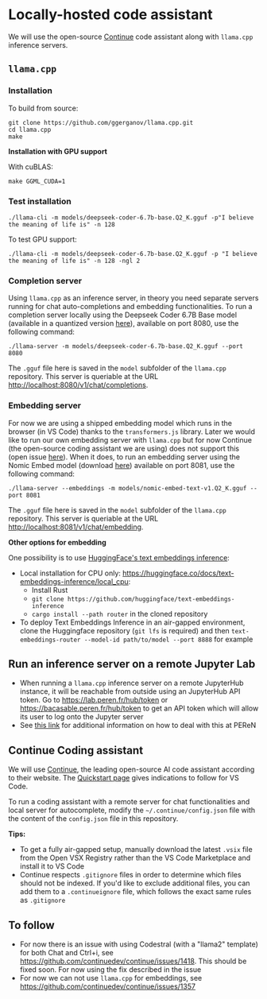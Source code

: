 # Locally-hosted code assistant

We will use the open-source [Continue](https://docs.continue.dev/intro) code assistant along with `llama.cpp` inference servers.

## `llama.cpp`

### Installation

To build from source:

```
git clone https://github.com/ggerganov/llama.cpp.git
cd llama.cpp
make
``` 

**Installation with GPU support**

With cuBLAS:

```
make GGML_CUDA=1
```

### Test installation

```
./llama-cli -m models/deepseek-coder-6.7b-base.Q2_K.gguf -p"I believe the meaning of life is" -n 128
```

To test GPU support:

```
./llama-cli -m models/deepseek-coder-6.7b-base.Q2_K.gguf -p "I believe the meaning of life is" -n 128 -ngl 2
```

### Completion server

Using `llama.cpp` as an inference server, in theory you need separate servers running for chat auto-completions and embedding functionalities.
To run a completion server locally using the Deepseek Coder 6.7B Base model (available in a quantized version 
[here](https://huggingface.co/TheBloke/deepseek-coder-6.7B-base-GGUF)),
available on port 8080, use the following command: 

```
./llama-server -m models/deepseek-coder-6.7b-base.Q2_K.gguf --port 8080
```

The `.gguf` file here is saved in the `model` subfolder of the `llama.cpp` repository. This server is queriable
at the URL [http://localhost:8080/v1/chat/completions](http://localhost:8080/v1/chat/completions).

### Embedding server

For now we are using a shipped embedding model which runs in the browser (in VS Code) thanks to the `transformers.js`
library. Later we would like to run our own embedding server with `llama.cpp` but for now Continue (the open-source
coding assistant we are using) does not support this (open issue [here](https://github.com/continuedev/continue/issues/1357)).
When it does, to run an embedding server using the Nomic Embed model
(download [here](https://huggingface.co/nomic-ai/nomic-embed-text-v1)) available on port 8081, use the following command:

```
./llama-server --embeddings -m models/nomic-embed-text-v1.Q2_K.gguf --port 8081
```

The `.gguf` file here is saved in the `model` subfolder of the `llama.cpp` repository. This server
is queriable at the URL [http://localhost:8081/v1/chat/embedding](http://localhost:8081/v1/chat/embedding).

**Other options for embedding**

One possibility is to use [HuggingFace's text embeddings inference](https://huggingface.co/docs/text-embeddings-inference/en/quick_tour):

- Local installation for CPU only: https://huggingface.co/docs/text-embeddings-inference/local_cpu:
    - Install Rust
    - `git clone https://github.com/huggingface/text-embeddings-inference`
    - `cargo install --path router` in the cloned repository
- To deploy Text Embeddings Inference in an air-gapped environment, clone the Huggingface repository (`git lfs` is required) and then `text-embeddings-router --model-id path/to/model --port 8888` for example

## Run an inference server on a remote Jupyter Lab

- When running a `llama.cpp` inference server on a remote JupyterHub instance, it will be reachable from outside 
using an JupyterHub API token. Go to https://lab.peren.fr/hub/token or https://bacasable.peren.fr/hub/token to get an API token
which will allow its user to log onto the Jupyter server
- See [this link](https://forge.peren.fr/peren/documentation/guide-du-nouvel-arrivant/-/blob/master/12%20-%20Outils%20PEReN.md) for additional information on how to deal with this at PEReN

## Continue Coding assistant 

We will use [Continue](https://docs.continue.dev/intro), the leading open-source AI code assistant
according to their website. The [Quickstart page](https://docs.continue.dev/quickstart) gives indications to follow for VS Code.

To run a coding assistant with a remote server for chat functionalities and local server for autocomplete, modify the `~/.continue/config.json`
file with the content of the `config.json` file in this repository.

**Tips:**
- To get a fully air-gapped setup, manually download the latest `.vsix` file from the Open VSX Registry rather than the VS Code Marketplace and install it to VS Code
- Continue respects `.gitignore` files in order to determine which files should not be indexed. If you'd like to exclude additional files, you can add them to a `.continueignore` file, which follows the exact same rules as `.gitignore`

## To follow

- For now there is an issue with using Codestral (with a "llama2" template) for both Chat and Ctrl+i,
see https://github.com/continuedev/continue/issues/1418. This should be fixed soon. For now using the fix described in the issue
- For now we can not use `llama.cpp` for embeddings, see https://github.com/continuedev/continue/issues/1357
